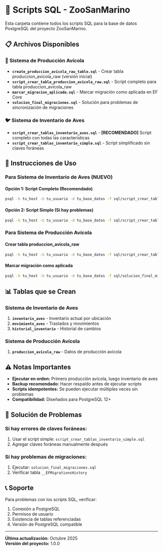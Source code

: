 # 📁 Scripts SQL - ZooSanMarino

Esta carpeta contiene todos los scripts SQL para la base de datos PostgreSQL del proyecto ZooSanMarino.

## 📋 **Archivos Disponibles**

### 🐣 **Sistema de Producción Avícola**
- **`create_produccion_avicola_raw_table.sql`** - Crear tabla produccion_avicola_raw (versión inicial)
- **`script_crear_tabla_produccion_avicola_raw.sql`** - Script completo para tabla produccion_avicola_raw
- **`marcar_migracion_aplicada.sql`** - Marcar migración como aplicada en EF Core
- **`solucion_final_migraciones.sql`** - Solución para problemas de sincronización de migraciones

### 🐦 **Sistema de Inventario de Aves** 
- **`script_crear_tablas_inventario_aves.sql`** - **[RECOMENDADO]** Script completo con todas las características
- **`script_crear_tablas_inventario_simple.sql`** - Script simplificado sin claves foráneas

## 🚀 **Instrucciones de Uso**

### **Para Sistema de Inventario de Aves (NUEVO)**

#### Opción 1: Script Completo (Recomendado)
```bash
psql -h tu_host -U tu_usuario -d tu_base_datos -f sql/script_crear_tablas_inventario_aves.sql
```

#### Opción 2: Script Simple (Si hay problemas)
```bash
psql -h tu_host -U tu_usuario -d tu_base_datos -f sql/script_crear_tablas_inventario_simple.sql
```

### **Para Sistema de Producción Avícola**

#### Crear tabla produccion_avicola_raw
```bash
psql -h tu_host -U tu_usuario -d tu_base_datos -f sql/script_crear_tabla_produccion_avicola_raw.sql
```

#### Marcar migración como aplicada
```bash
psql -h tu_host -U tu_usuario -d tu_base_datos -f sql/solucion_final_migraciones.sql
```

## 📊 **Tablas que se Crean**

### **Sistema de Inventario de Aves**
1. **`inventario_aves`** - Inventario actual por ubicación
2. **`movimiento_aves`** - Traslados y movimientos
3. **`historial_inventario`** - Historial de cambios

### **Sistema de Producción Avícola**
1. **`produccion_avicola_raw`** - Datos de producción avícola

## ⚠️ **Notas Importantes**

- **Ejecutar en orden:** Primero producción avícola, luego inventario de aves
- **Backup recomendado:** Hacer respaldo antes de ejecutar scripts
- **Scripts idempotentes:** Se pueden ejecutar múltiples veces sin problemas
- **Compatibilidad:** Diseñados para PostgreSQL 12+

## 🔧 **Solución de Problemas**

### Si hay errores de claves foráneas:
1. Usar el script simple: `script_crear_tablas_inventario_simple.sql`
2. Agregar claves foráneas manualmente después

### Si hay problemas de migraciones:
1. Ejecutar: `solucion_final_migraciones.sql`
2. Verificar tabla `__EFMigrationsHistory`

## 📞 **Soporte**

Para problemas con los scripts SQL, verificar:
1. Conexión a PostgreSQL
2. Permisos de usuario
3. Existencia de tablas referenciadas
4. Versión de PostgreSQL compatible

---
**Última actualización:** Octubre 2025  
**Versión del proyecto:** 1.0.0
